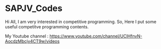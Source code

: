 # SAPJV_Codes

Hi All,
I am very interested in competitive programming. So, Here I put some useful competitve programming contents. 

My Youtube channel :   https://www.youtube.com/channel/UClHfnvN-AocdzMbcjy4CT9w/videos
